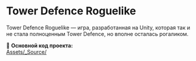 # Tower Defence Roguelike

Tower Defence Roguelike — игра, разработанная на Unity, которая так и не стала полноценным Tower Defence, но вполне осталась рогаликом.

📁 **Основной код проекта:**  
[Assets/_Source/](Assets/_Source/)
